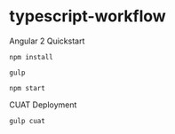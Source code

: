 # typescript-workflow
Angular 2 Quickstart
  
```
npm install
```
```
gulp
```
```
npm start
```
CUAT Deployment  
  
```
gulp cuat
```